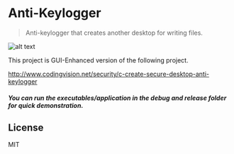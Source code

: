 # Anti-Keylogger


>Anti-keylogger that creates another desktop for writing files. 


![alt text](https://github.com/mistermj/anti-keylogger/blob/master/Screenshot%20(26).png)


This project is GUI-Enhanced version of the following project.

http://www.codingvision.net/security/c-create-secure-desktop-anti-keylogger

##### You can run the executables/application in the debug and release folder for quick demonstration.

## License

MIT

